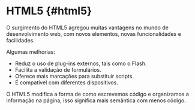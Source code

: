 # HTML5 {#html5}

O surgimento do HTML5 agregou muitas vantagens no mundo de desenvolvimento web, com novos elementos, novas funcionalidades e facilidades.

Algumas melhorias:

* Reduz o uso de plug-ins externos, tais como o Flash.
* Facilita a validação de formulários.
* Oferece mais marcações para substituir scripts.
* É compatível com diferentes dispositivos.

O HTML5 modifica a forma de como escrevemos código e organizamos a informação na página, isso significa mais semântica com menos código.

